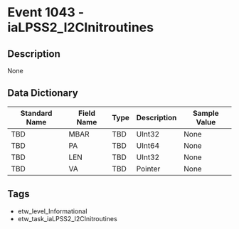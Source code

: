 # Event 1043 - iaLPSS2_I2CInitroutines

## Description
None

## Data Dictionary
|Standard Name|Field Name|Type|Description|Sample Value|
|---|---|---|---|---|
|TBD|MBAR|TBD|UInt32|None|None|
|TBD|PA|TBD|UInt64|None|None|
|TBD|LEN|TBD|UInt32|None|None|
|TBD|VA|TBD|Pointer|None|None|

## Tags
* etw_level_Informational
* etw_task_iaLPSS2_I2CInitroutines